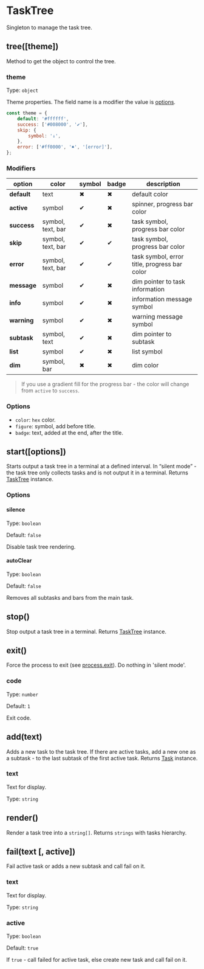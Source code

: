 # TaskTree

Singleton to manage the task tree.

## tree(\[theme\])

Method to get the object to control the tree.

### theme

Type: `object`

Theme properties. The field name is a modifier the value is [options](#theme-options).

```js
const theme = {
    default: '#ffffff',
    success: ['#008000', '✔'],
    skip: {
        symbol: '↓',
    },
    error: ['#ff0000', '✖', '[error]'],
};
```

### Modifiers

| option      | color             | symbol | badge | description                                  |
| ----------- | ----------------- | ------ | ----- | -------------------------------------------- |
| **default** | text              | ✖      | ✖     | default color                                |
| **active**  | symbol            | ✔      | ✖     | spinner, progress bar color                  |
| **success** | symbol, text, bar | ✔      | ✖     | task symbol, progress bar color              |
| **skip**    | symbol, text, bar | ✔      | ✔     | task symbol, progress bar color              |
| **error**   | symbol, text, bar | ✔      | ✔     | task symbol, error title, progress bar color |
| **message** | symbol            | ✔      | ✖     | dim pointer to task information              |
| **info**    | symbol            | ✔      | ✖     | information message symbol                   |
| **warning** | symbol            | ✔      | ✖     | warning message symbol                       |
| **subtask** | symbol, text      | ✔      | ✖     | dim pointer to subtask                       |
| **list**    | symbol            | ✔      | ✖     | list symbol                                  |
| **dim**     | symbol, bar       | ✖      | ✖     | dim color                                    |

> If you use a gradient fill for the progress bar - the color will change from `active` to `success`.

### Options

-   `color`: `hex` color.
-   `figure`: symbol, add before title.
-   `badge`: text, added at the end, after the title.

## start(\[options\])

Starts output a task tree in a terminal at a defined interval. In “silent mode” - the task tree only collects tasks and is not output it in a terminal. Returns [TaskTree](#tasktree) instance.

### Options

#### silence

Type: `boolean`

Default: `false`

Disable task tree rendering.

#### autoClear

Type: `boolean`

Default: `false`

Removes all subtasks and bars from the main task.

## stop()

Stop output a task tree in a terminal. Returns [TaskTree](#tasktree) instance.

## exit()

Force the process to exit (see [process.exit](https://nodejs.org/api/process.html#process_process_exit_code)). Do nothing in 'silent mode'.

### code

Type: `number`

Default: `1`

Exit code.

## add(text)

Adds a new task to the task tree. If there are active tasks, add a new one as a subtask - to the last subtask of the first active task. Returns [Task](#task) instance.

### text

Text for display.

Type: `string`

## render()

Render a task tree into a `string[]`. Returns `strings` with tasks hierarchy.

## fail(text [, active])

Fail active task or adds a new subtask and call fail on it.

### text

Text for display.

Type: `string`

### active

Type: `boolean`

Default: `true`

If `true` - call failed for active task, else create new task and call fail on it.
